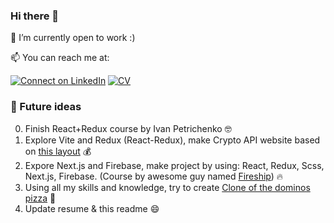 ### Hi there 👋

🔭 I’m currently open to work :)

📫 You can reach me at: 

[![Connect on LinkedIn](https://img.shields.io/badge/--linkedin?label=LinkedIn&logo=LinkedIn&style=social)](https://www.linkedin.com/in/prokopenyapavel/)
[![CV](https://img.shields.io/badge/-%F0%9F%8C%90%20C%20V-white?style=flat)](https://albedo-13.github.io/)

<!-- [![Gmail](https://img.shields.io/badge/-white?label=Email&style=social&logo=gmail)](mailto:prokopenya.work@gmail.com) -->
<!-- [CV](https://albedo-13.github.io/) -->

### 🔮 Future ideas

0. Finish React+Redux course by Ivan Petrichenko 🤓
1. Explore Vite and Redux (React-Redux), make Crypto API website based on [this layout](https://www.figma.com/file/EKbp40PN2vP5WsItDPg1h7/Crypto-Brains-Website?type=design&node-id=1401-185034&mode=design&t=0ygXJmOEZB3bWnCz-0) 💰
2. Expore Next.js and Firebase, make project by using: React, Redux, Scss, Next.js, Firebase. (Course by awesome guy named [Fireship](https://fireship.io/courses/react-next-firebase/)) 🔥
3. Using all my skills and knowledge, try to create [Clone of the dominos pizza](https://www.dominos.by/) 🍕
4. Update resume & this readme 😄
<!--
**Albedo-13/Albedo-13** is a ✨ _special_ ✨ repository because its `README.md` (this file) appears on your GitHub profile.

Here are some ideas to get you started:

- 🔭 I’m currently working on ...
- 🌱 I’m currently learning ...
- 👯 I’m looking to collaborate on ...
- 🤔 I’m looking for help with ...
- 💬 Ask me about ...
- 📫 How to reach me: ...
- 😄 Pronouns: ...
- ⚡ Fun fact: ...
-->
